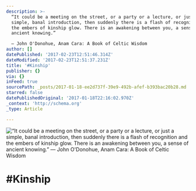 ```yaml
---
description: >-
  “It could be a meeting on the street, or a party or a lecture, or just a
  simple, banal introduction, then suddenly there is a flash of recognition and
  the embers of kinship glow. There is an awakening between you, a sense of
  ancient knowing.” 

  ― John O'Donohue, Anam Cara: A Book of Celtic Wisdom
author: []
datePublished: '2017-02-23T12:51:46.314Z'
dateModified: '2017-02-23T12:51:37.231Z'
title: '#Kinship'
publisher: {}
via: {}
inFeed: true
sourcePath: _posts/2017-01-18-ee2d737f-39e9-492b-afef-b393bac20b28.md
starred: false
datePublishedOriginal: '2017-01-18T22:16:02.970Z'
_context: 'http://schema.org'
_type: Article

---
```

![“It could be a meeting on the street, or a party or a lecture, or just a simple, banal introduction, then suddenly there is a flash of recognition and the embers of kinship glow. There is an awakening between you, a sense of ancient knowing.” 
― John O'Donohue, Anam Cara: A Book of Celtic Wisdom](https://the-grid-user-content.s3-us-west-2.amazonaws.com/5c2f448a-62e2-43c6-b09c-10a6d5aceb76.jpg)

# \#Kinship
